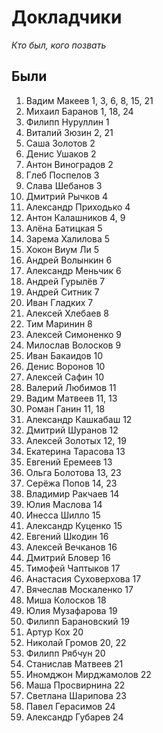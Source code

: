 # Докладчики
*Кто был, кого позвать*

## Были
1. Вадим Макеев 1, 3, 6, 8, 15, 21
2. Михаил Баранов 1, 18, 24
3. Филипп Нуруллин 1
4. Виталий Зюзин 2, 21
5. Саша Золотов 2
6. Денис Ушаков 2
7. Антон Виноградов 2
8. Глеб Поспелов 3
9. Слава Шебанов 3
10. Дмитрий Рычков 4
11. Александр Приходько 4
12. Антон Калашников 4, 9
13. Алёна Батицкая 5
14. Зарема Халилова 5
15. Хокон Виум Ли 5
16. Андрей Волынкин 6
17. Александр Меньчик 6
18. Андрей Гурылёв 7
19. Андрей Ситник 7
20. Иван Гладких 7
21. Алексей Хлебаев 8
22. Тим Маринин 8
23. Алексей Симоненко 9
24. Милослав Волосков 9
25. Иван Бакаидов 10
26. Денис Воронов 10
27. Алексей Сафин 10
28. Валерий Любимов 11
29. Вадим Матвеев 11, 13
30. Роман Ганин 11, 18
31. Александр Кашкабаш 12
32. Дмитрий Шуранов 12
33. Алексей Золотых 12, 19
34. Екатерина Тарасова 13
35. Евгений Еремеев 13
36. Ольга Болотова 13, 23
37. Серёжа Попов 14, 23
38. Владимир Ракчаев 14
39. Юлия Маслова 14
40. Инесса Шилло 15
41. Александр Куценко 15
42. Евгений Шкодин 16
43. Алексей Вечканов 16
44. Дмитрий Бловер 16
45. Тимофей Чаптыков 17
46. Анастасия Суховерхова 17
47. Вячеслав Москаленко 17
48. Миша Колосков 18
49. Юлия Музафарова 19
50. Филипп Барановский 19
51. Артур Кох 20
52. Николай Громов 20, 22
53. Филипп Рябчун 20
54. Станислав Матвеев 21
55. Иномджон Мирджамолов 22
56. Маша Просвирнина 22
57. Светлана Шарипова 23
58. Павел Герасимов 24
59. Александр Губарев 24
